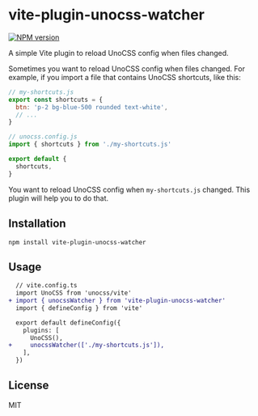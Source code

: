# vite-plugin-unocss-watcher

[![NPM version](https://img.shields.io/npm/v/vite-plugin-unocss-watcher?color=a1b858&label=)](https://www.npmjs.com/package/vite-plugin-unocss-watcher)

A simple Vite plugin to reload UnoCSS config when files changed.

Sometimes you want to reload UnoCSS config when files changed. For example, if you import a file that contains UnoCSS shortcuts, like this:

```js
// my-shortcuts.js
export const shortcuts = {
  btn: 'p-2 bg-blue-500 rounded text-white',
  // ...
}
```

```js
// unocss.config.js
import { shortcuts } from './my-shortcuts.js'

export default {
  shortcuts,
}
```

You want to reload UnoCSS config when `my-shortcuts.js` changed. This plugin will help you to do that.

## Installation

```
npm install vite-plugin-unocss-watcher
```

## Usage

```diff
  // vite.config.ts
  import UnoCSS from 'unocss/vite'
+ import { unocssWatcher } from 'vite-plugin-unocss-watcher'
  import { defineConfig } from 'vite'

  export default defineConfig({
    plugins: [
      UnoCSS(),
+     unocssWatcher(['./my-shortcuts.js']),
    ],
  })
```

## License

MIT
